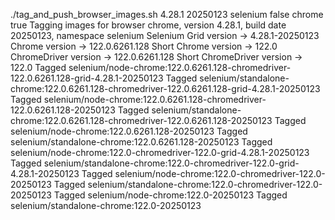 ./tag_and_push_browser_images.sh 4.28.1 20250123 selenium false chrome true
Tagging images for browser chrome, version 4.28.1, build date 20250123, namespace selenium
Selenium Grid version -> 4.28.1-20250123
Chrome version -> 122.0.6261.128
Short Chrome version -> 122.0
ChromeDriver version -> 122.0.6261.128
Short ChromeDriver version -> 122.0
Tagged selenium/node-chrome:122.0.6261.128-chromedriver-122.0.6261.128-grid-4.28.1-20250123
Tagged selenium/standalone-chrome:122.0.6261.128-chromedriver-122.0.6261.128-grid-4.28.1-20250123
Tagged selenium/node-chrome:122.0.6261.128-chromedriver-122.0.6261.128-20250123
Tagged selenium/standalone-chrome:122.0.6261.128-chromedriver-122.0.6261.128-20250123
Tagged selenium/node-chrome:122.0.6261.128-20250123
Tagged selenium/standalone-chrome:122.0.6261.128-20250123
Tagged selenium/node-chrome:122.0-chromedriver-122.0-grid-4.28.1-20250123
Tagged selenium/standalone-chrome:122.0-chromedriver-122.0-grid-4.28.1-20250123
Tagged selenium/node-chrome:122.0-chromedriver-122.0-20250123
Tagged selenium/standalone-chrome:122.0-chromedriver-122.0-20250123
Tagged selenium/node-chrome:122.0-20250123
Tagged selenium/standalone-chrome:122.0-20250123
